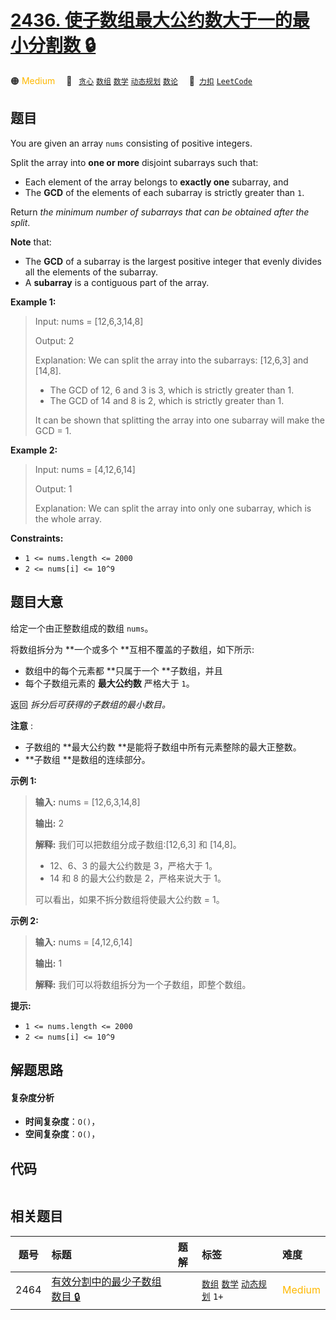 # [2436. 使子数组最大公约数大于一的最小分割数 🔒](https://2xiao.github.io/leetcode-js/problem/2436.html)

🟠 <font color=#ffb800>Medium</font>&emsp; 🔖&ensp; [`贪心`](/tag/greedy.md) [`数组`](/tag/array.md) [`数学`](/tag/math.md) [`动态规划`](/tag/dynamic-programming.md) [`数论`](/tag/number-theory.md)&emsp; 🔗&ensp;[`力扣`](https://leetcode.cn/problems/minimum-split-into-subarrays-with-gcd-greater-than-one) [`LeetCode`](https://leetcode.com/problems/minimum-split-into-subarrays-with-gcd-greater-than-one)

## 题目

You are given an array `nums` consisting of positive integers.

Split the array into **one or more** disjoint subarrays such that:

  * Each element of the array belongs to **exactly one** subarray, and
  * The **GCD** of the elements of each subarray is strictly greater than `1`.

Return _the minimum number of subarrays that can be obtained after the split_.

**Note** that:

  * The **GCD** of a subarray is the largest positive integer that evenly divides all the elements of the subarray.
  * A **subarray** is a contiguous part of the array.



**Example 1:**

> Input: nums = [12,6,3,14,8]
> 
> Output: 2
> 
> Explanation: We can split the array into the subarrays: [12,6,3] and [14,8].
> - The GCD of 12, 6 and 3 is 3, which is strictly greater than 1.
> - The GCD of 14 and 8 is 2, which is strictly greater than 1.
> 
> It can be shown that splitting the array into one subarray will make the GCD = 1.

**Example 2:**

> Input: nums = [4,12,6,14]
> 
> Output: 1
> 
> Explanation: We can split the array into only one subarray, which is the whole array.

**Constraints:**

  * `1 <= nums.length <= 2000`
  * `2 <= nums[i] <= 10^9`


## 题目大意

给定一个由正整数组成的数组 `nums`。

将数组拆分为 **一个或多个  **互相不覆盖的子数组，如下所示:

  * 数组中的每个元素都 **只属于一个  **子数组，并且
  * 每个子数组元素的 **最大公约数** 严格大于 `1`。

返回 _拆分后可获得的子数组的最小数目。_

**注意** :

  * 子数组的 **最大公约数  **是能将子数组中所有元素整除的最大正整数。
  * **子数组  **是数组的连续部分。



**示例 1:**

> 
> 
> 
> 
> 
> **输入:** nums = [12,6,3,14,8]
> 
> **输出:** 2
> 
> **解释:** 我们可以把数组分成子数组:[12,6,3] 和 [14,8]。
> - 12、6、3 的最大公约数是 3，严格大于 1。
> - 14 和 8 的最大公约数是 2，严格来说大于 1。
> 
> 可以看出，如果不拆分数组将使最大公约数 = 1。
> 
> 

**示例  2:**

> 
> 
> 
> 
> 
> **输入:** nums = [4,12,6,14]
> 
> **输出:** 1
> 
> **解释:** 我们可以将数组拆分为一个子数组，即整个数组。
> 
> 



**提示:**

  * `1 <= nums.length <= 2000`
  * `2 <= nums[i] <= 10^9`


## 解题思路

#### 复杂度分析

- **时间复杂度**：`O()`，
- **空间复杂度**：`O()`，

## 代码

```javascript

```

## 相关题目

<!-- prettier-ignore -->
| 题号 | 标题 | 题解 | 标签 | 难度 |
| :------: | :------ | :------: | :------ | :------ |
| 2464 | [有效分割中的最少子数组数目 🔒](https://leetcode.com/problems/minimum-subarrays-in-a-valid-split) |  |  [`数组`](/tag/array.md) [`数学`](/tag/math.md) [`动态规划`](/tag/dynamic-programming.md) `1+` | <font color=#ffb800>Medium</font> |